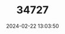 ---
title: "34727"
category: "Sorbus pseudothuringiaca"
draft: false
date: 2024-02-22 13:03:50
languages:
  German: ["Hersbrucker Mehlbeere", "Scheinthüringer Bastard-eberesche"]
---